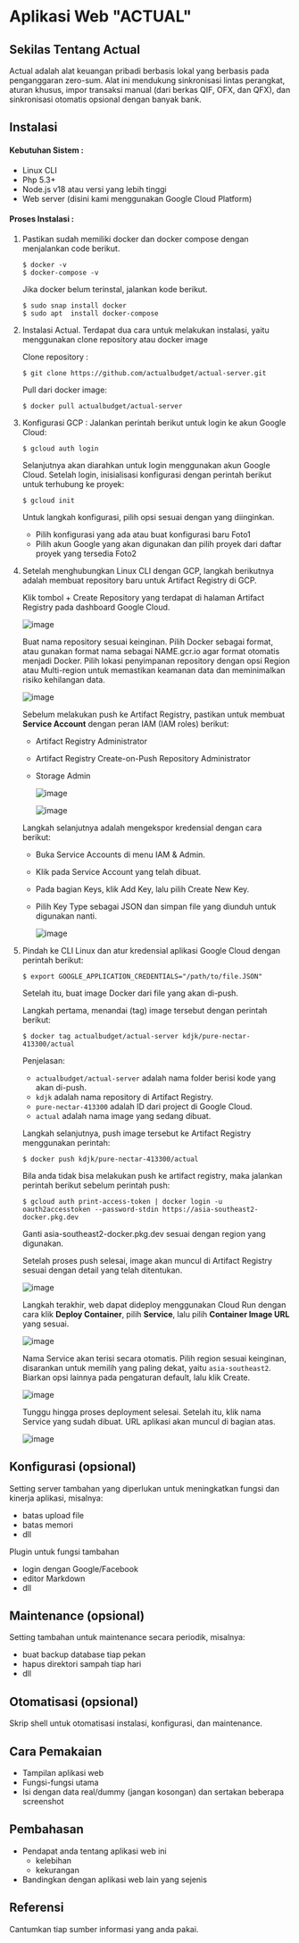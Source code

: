 # Aplikasi Web "ACTUAL"


## Sekilas Tentang Actual

Actual adalah alat keuangan pribadi berbasis lokal yang berbasis pada penganggaran zero-sum. Alat ini mendukung sinkronisasi lintas perangkat, aturan khusus, impor transaksi manual (dari berkas QIF, OFX, dan QFX), dan sinkronisasi otomatis opsional dengan banyak bank.


## Instalasi

#### Kebutuhan Sistem :
- Linux CLI
- Php 5.3+
- Node.js v18 atau versi yang lebih tinggi
- Web server (disini kami menggunakan Google Cloud Platform)

#### Proses Instalasi :
1. Pastikan sudah memiliki docker dan docker compose dengan menjalankan code berikut. 
    ```
    $ docker -v
    $ docker-compose -v
    ```
    Jika docker belum terinstal, jalankan kode berikut.
    ```
    $ sudo snap install docker  
    $ sudo apt  install docker-compose
    ```
    
2. Instalasi Actual. Terdapat dua cara untuk melakukan instalasi, yaitu menggunakan clone repository atau docker image
   
    Clone repository :
    ```
    $ git clone https://github.com/actualbudget/actual-server.git
    ```
    
    Pull dari docker image:
    ```
    $ docker pull actualbudget/actual-server
    ```

3. Konfigurasi GCP :
    Jalankan perintah berikut untuk login ke akun Google Cloud:
    ```
    $ gcloud auth login
    ```
    Selanjutnya akan diarahkan untuk login menggunakan akun Google Cloud. Setelah login, inisialisasi konfigurasi dengan perintah berikut untuk terhubung ke proyek:
    ```
    $ gcloud init
    ```
    Untuk langkah konfigurasi, pilih opsi sesuai dengan yang diinginkan.
   - Pilih konfigurasi yang ada atau buat konfigurasi baru
     Foto1
   - Pilih akun Google yang akan digunakan dan pilih proyek dari daftar proyek yang tersedia
     Foto2
4. Setelah menghubungkan Linux CLI dengan GCP, langkah berikutnya adalah membuat repository baru untuk Artifact Registry di GCP.

   Klik tombol + Create Repository yang terdapat di halaman Artifact Registry pada dashboard Google Cloud.
   
   ![image](https://github.com/user-attachments/assets/f22e14e9-2f66-4e09-ba0f-25563ff16e57)
   
   Buat nama repository sesuai keinginan. Pilih Docker sebagai format, atau gunakan format nama sebagai NAME.gcr.io agar format otomatis menjadi Docker. Pilih lokasi penyimpanan repository dengan opsi Region atau Multi-region untuk memastikan keamanan data dan meminimalkan risiko kehilangan data.
   
   ![image](https://github.com/user-attachments/assets/7472f350-5e86-409d-b6dd-6212e29a9efc)
   
   Sebelum melakukan push ke Artifact Registry, pastikan untuk membuat **Service Account** dengan peran IAM (IAM roles) berikut:
   - Artifact Registry Administrator
   - Artifact Registry Create-on-Push Repository Administrator
   - Storage Admin
     
     ![image](https://github.com/user-attachments/assets/cc608fc7-6312-44f5-a8c2-cc7126d65785)
     
     ![image](https://github.com/user-attachments/assets/a14bc9f0-4cf6-44d7-8fe5-becd16065791)

   Langkah selanjutnya adalah mengekspor kredensial dengan cara berikut:
   - Buka Service Accounts di menu IAM & Admin.
   - Klik pada Service Account yang telah dibuat.
   - Pada bagian Keys, klik Add Key, lalu pilih Create New Key.
   - Pilih Key Type sebagai JSON dan simpan file yang diunduh untuk digunakan nanti.
     
     ![image](https://github.com/user-attachments/assets/d8ddc6f6-2bf2-4fa7-a92c-e373e41ebd54)
5. Pindah ke CLI Linux dan atur kredensial aplikasi Google Cloud dengan perintah berikut:
    ```
    $ export GOOGLE_APPLICATION_CREDENTIALS="/path/to/file.JSON"
    ```
    Setelah itu, buat image Docker dari file yang akan di-push. 

    Langkah pertama, menandai (tag) image tersebut dengan perintah berikut:
    ```
    $ docker tag actualbudget/actual-server kdjk/pure-nectar-413300/actual
    ```
    Penjelasan:
    - ```actualbudget/actual-server``` adalah nama folder berisi kode yang akan di-push.
    - ```kdjk``` adalah nama repository di Artifact Registry.
    - ```pure-nectar-413300``` adalah ID dari project di Google Cloud.
    - ```actual``` adalah nama image yang sedang dibuat.
    
    Langkah selanjutnya, push image tersebut ke Artifact Registry menggunakan perintah:
    ```
    $ docker push kdjk/pure-nectar-413300/actual
    ```

    Bila anda tidak bisa melakukan push ke artifact registry, maka jalankan perintah berikut sebelum perintah push:
    ```
    $ gcloud auth print-access-token | docker login -u oauth2accesstoken --password-stdin https://asia-southeast2-docker.pkg.dev
    ```     
    Ganti asia-southeast2-docker.pkg.dev sesuai dengan region yang digunakan.
    
    Setelah proses push selesai, image akan muncul di Artifact Registry sesuai dengan detail yang telah ditentukan.
    
   ![image](https://github.com/user-attachments/assets/efd2c65a-7bb7-4806-ac83-ed02d26f5c09)
   
    Langkah terakhir, web dapat dideploy menggunakan Cloud Run dengan cara klik **Deploy Container**, pilih **Service**, lalu pilih **Container Image URL** yang sesuai.
    
   ![image](https://github.com/user-attachments/assets/4917e84c-261e-4cbb-8cf0-61952b195ce1)
   
    Nama Service akan terisi secara otomatis. Pilih region sesuai keinginan, disarankan untuk memilih yang paling dekat, yaitu ```asia-southeast2```. Biarkan opsi lainnya pada pengaturan default, lalu klik Create.
    
   ![image](https://github.com/user-attachments/assets/ceb0af6f-34b4-4825-859c-74ecf80eafae)
   
   Tunggu hingga proses deployment selesai. Setelah itu, klik nama Service yang sudah dibuat. URL aplikasi akan muncul di bagian atas.
   
   ![image](https://github.com/user-attachments/assets/50c70126-70bc-453b-b63a-32936f28a16c)

## Konfigurasi (opsional)

Setting server tambahan yang diperlukan untuk meningkatkan fungsi dan kinerja aplikasi, misalnya:
- batas upload file
- batas memori
- dll

Plugin untuk fungsi tambahan
- login dengan Google/Facebook
- editor Markdown
- dll


##  Maintenance (opsional)

Setting tambahan untuk maintenance secara periodik, misalnya:
- buat backup database tiap pekan
- hapus direktori sampah tiap hari
- dll


## Otomatisasi (opsional)

Skrip shell untuk otomatisasi instalasi, konfigurasi, dan maintenance.


## Cara Pemakaian

- Tampilan aplikasi web
- Fungsi-fungsi utama
- Isi dengan data real/dummy (jangan kosongan) dan sertakan beberapa screenshot


## Pembahasan

- Pendapat anda tentang aplikasi web ini
    - kelebihan
    - kekurangan
- Bandingkan dengan aplikasi web lain yang sejenis


## Referensi

Cantumkan tiap sumber informasi yang anda pakai.
